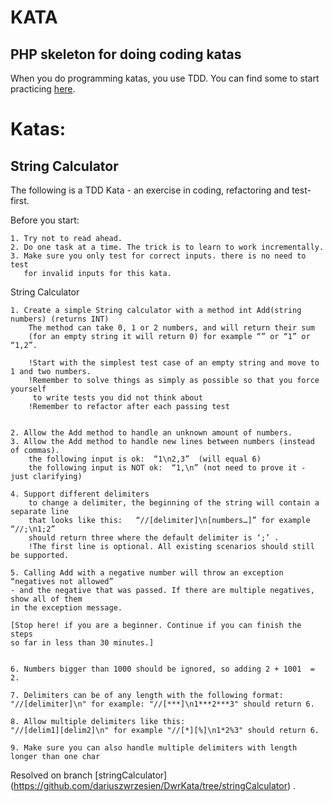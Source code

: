 KATA
========

PHP skeleton for doing coding katas
-----------------------------------

When you do programming katas, you use TDD.
You can find some to start practicing [here](http://codingdojo.org/cgi-bin/index.pl?KataCatalogue).


Katas:
=================

String Calculator
-----------------------------------

The following is a TDD Kata - an exercise in coding, refactoring and test-first.

Before you start:

    1. Try not to read ahead.
    2. Do one task at a time. The trick is to learn to work incrementally.
    3. Make sure you only test for correct inputs. there is no need to test 
       for invalid inputs for this kata.

String Calculator

    1. Create a simple String calculator with a method int Add(string numbers) (returns INT)
        The method can take 0, 1 or 2 numbers, and will return their sum 
        (for an empty string it will return 0) for example “” or “1” or “1,2”.

        !Start with the simplest test case of an empty string and move to 1 and two numbers.
        !Remember to solve things as simply as possible so that you force yourself 
         to write tests you did not think about
        !Remember to refactor after each passing test


    2. Allow the Add method to handle an unknown amount of numbers.
    3. Allow the Add method to handle new lines between numbers (instead of commas).
        the following input is ok:  “1\n2,3”  (will equal 6)
        the following input is NOT ok:  “1,\n” (not need to prove it - just clarifying)
        
    4. Support different delimiters
        to change a delimiter, the beginning of the string will contain a separate line 
        that looks like this:   “//[delimiter]\n[numbers…]” for example “//;\n1;2” 
        should return three where the default delimiter is ‘;’ .
        !The first line is optional. All existing scenarios should still be supported.

    5. Calling Add with a negative number will throw an exception “negatives not allowed” 
    - and the negative that was passed. If there are multiple negatives, show all of them
    in the exception message.

    [Stop here! if you are a beginner. Continue if you can finish the steps 
    so far in less than 30 minutes.]

    
    6. Numbers bigger than 1000 should be ignored, so adding 2 + 1001  = 2.

    7. Delimiters can be of any length with the following format:  
    "//[delimiter]\n" for example: "//[***]\n1***2***3" should return 6.

    8. Allow multiple delimiters like this:  
    "//[delim1][delim2]\n" for example "//[*][%]\n1*2%3" should return 6.
    
    9. Make sure you can also handle multiple delimiters with length longer than one char

Resolved on branch [stringCalculator] (https://github.com/dariuszwrzesien/DwrKata/tree/stringCalculator) .
